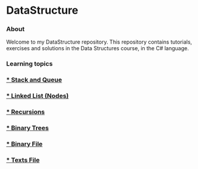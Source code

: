 # DataStructure

### About

Welcome to my DataStructure repository. This repository contains tutorials, exercises and solutions in the Data Structures course, in the C# language.

### Learning topics

### <span style="color:blue">[* Stack and Queue](https://github.com/adiredri/DataStructure/tree/main/StackandQueue "* Stack and Queue")</span>
### <span style="color:blue">[* Linked List (Nodes)](https://github.com/adiredri/DataStructure/tree/main/LinkedList(Nodes) "* Linked List (Nodes)")</span>
### <span style="color:blue">[* Recursions](https://github.com/adiredri/DataStructure/blob/main/Recursions.cs "* Recursions")</span>
### <span style="color:blue">[* Binary Trees](https://github.com/adiredri/DataStructure/tree/main/BinaryTree "* Binary Trees")</span>
### <span style="color:blue">[* Binary File](https://github.com/adiredri/DataStructure/blob/main/BinaryFile.cs "* Binary File")</span>
### <span style="color:blue">[* Texts File](https://github.com/adiredri/DataStructure/blob/main/TextFile.cs "* Texts File")</span>


